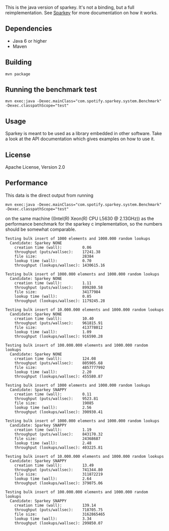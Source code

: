 This is the java version of sparkey. It's not a binding, but a full reimplementation.
See [Sparkey](http://github.com/spotify/sparkey) for more documentation on how it works.

Dependencies
------------

* Java 6 or higher
* Maven

Building
--------
    mvn package

Running the benchmark test
--------------------------
    mvn exec:java -Dexec.mainClass="com.spotify.sparkey.system.Benchmark" -Dexec.classpathScope="test"

Usage
-----
Sparkey is meant to be used as a library embedded in other software. Take a look at the API documentation which gives examples on how to use it.

License
-------
Apache License, Version 2.0

Performance
-----------
This data is the direct output from running

    mvn exec:java -Dexec.mainClass="com.spotify.sparkey.system.Benchmark" -Dexec.classpathScope="test"

on the same machine ((Intel(R) Xeon(R) CPU L5630 @ 2.13GHz))
as the performance benchmark for the sparkey c implementation, so the numbers should
be somewhat comparable.

    Testing bulk insert of 1000 elements and 1000.000 random lookups
      Candidate: Sparkey NONE
        creation time (wall):         0.06
        throughput (puts/wallsec):    17241.38
        file size:                    28384
        lookup time (wall):           0.70
        throughput (lookups/wallsec): 1430615.16

    Testing bulk insert of 1000.000 elements and 1000.000 random lookups
      Candidate: Sparkey NONE
        creation time (wall):         1.11
        throughput (puts/wallsec):    899280.58
        file size:                    34177984
        lookup time (wall):           0.85
        throughput (lookups/wallsec): 1179245.28

    Testing bulk insert of 10.000.000 elements and 1000.000 random lookups
      Candidate: Sparkey NONE
        creation time (wall):         10.40
        throughput (puts/wallsec):    961815.91
        file size:                    413778012
        lookup time (wall):           1.09
        throughput (lookups/wallsec): 916590.28

    Testing bulk insert of 100.000.000 elements and 1000.000 random lookups
      Candidate: Sparkey NONE
        creation time (wall):         124.08
        throughput (puts/wallsec):    805905.68
        file size:                    4857777992
        lookup time (wall):           2.20
        throughput (lookups/wallsec): 455580.87

    Testing bulk insert of 1000 elements and 1000.000 random lookups
      Candidate: Sparkey SNAPPY
        creation time (wall):         0.11
        throughput (puts/wallsec):    9523.81
        file size:                    19085
        lookup time (wall):           2.56
        throughput (lookups/wallsec): 390930.41

    Testing bulk insert of 1000.000 elements and 1000.000 random lookups
      Candidate: Sparkey SNAPPY
        creation time (wall):         1.19
        throughput (puts/wallsec):    843170.32
        file size:                    24368687
        lookup time (wall):           2.48
        throughput (lookups/wallsec): 403225.81

    Testing bulk insert of 10.000.000 elements and 1000.000 random lookups
      Candidate: Sparkey SNAPPY
        creation time (wall):         13.49
        throughput (puts/wallsec):    741344.80
        file size:                    311872219
        lookup time (wall):           2.64
        throughput (lookups/wallsec): 379075.06

    Testing bulk insert of 100.000.000 elements and 1000.000 random lookups
      Candidate: Sparkey SNAPPY
        creation time (wall):         139.14
        throughput (puts/wallsec):    718705.75
        file size:                    3162865465
        lookup time (wall):           3.34
        throughput (lookups/wallsec): 299850.07


